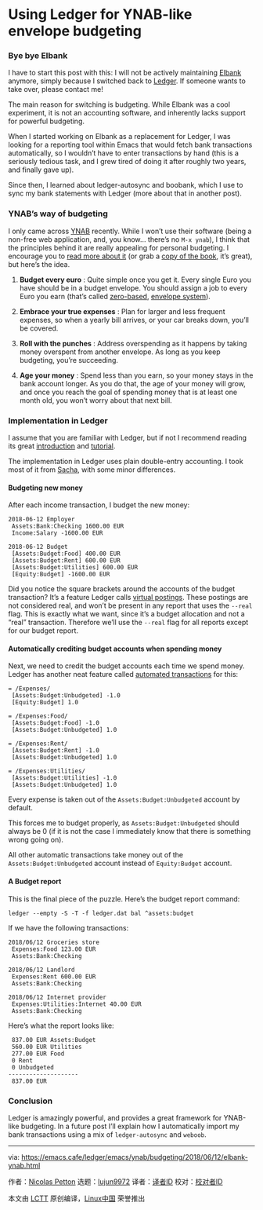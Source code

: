 Using Ledger for YNAB-like envelope budgeting
======
### Bye bye Elbank

I have to start this post with this: I will not be actively maintaining [Elbank][1] anymore, simply because I switched back to [Ledger][2]. If someone wants to take over, please contact me!

The main reason for switching is budgeting. While Elbank was a cool experiment, it is not an accounting software, and inherently lacks support for powerful budgeting.

When I started working on Elbank as a replacement for Ledger, I was looking for a reporting tool within Emacs that would fetch bank transactions automatically, so I wouldn’t have to enter transactions by hand (this is a seriously tedious task, and I grew tired of doing it after roughly two years, and finally gave up).

Since then, I learned about ledger-autosync and boobank, which I use to sync my bank statements with Ledger (more about that in another post).

### YNAB’s way of budgeting

I only came across [YNAB][3] recently. While I won’t use their software (being a non-free web application, and, you know… there’s no `M-x ynab`), I think that the principles behind it are really appealing for personal budgeting. I encourage you to [read more about it][4] (or grab a [copy of the book][5], it’s great), but here’s the idea.

  1. **Budget every euro** : Quite simple once you get it. Every single Euro you have should be in a budget envelope. You should assign a job to every Euro you earn (that’s called [zero-based][6], [envelope system][7]).

  2. **Embrace your true expenses** : Plan for larger and less frequent expenses, so when a yearly bill arrives, or your car breaks down, you’ll be covered.

  3. **Roll with the punches** : Address overspending as it happens by taking money overspent from another envelope. As long as you keep budgeting, you’re succeeding.

  4. **Age your money** : Spend less than you earn, so your money stays in the bank account longer. As you do that, the age of your money will grow, and once you reach the goal of spending money that is at least one month old, you won’t worry about that next bill.




### Implementation in Ledger

I assume that you are familiar with Ledger, but if not I recommend reading its great [introduction][8] and [tutorial][9].

The implementation in Ledger uses plain double-entry accounting. I took most of it from [Sacha][10], with some minor differences.

#### Budgeting new money

After each income transaction, I budget the new money:
```
2018-06-12 Employer
 Assets:Bank:Checking 1600.00 EUR
 Income:Salary -1600.00 EUR

2018-06-12 Budget
 [Assets:Budget:Food] 400.00 EUR
 [Assets:Budget:Rent] 600.00 EUR
 [Assets:Budget:Utilities] 600.00 EUR
 [Equity:Budget] -1600.00 EUR

```

Did you notice the square brackets around the accounts of the budget transaction? It’s a feature Ledger calls [virtual postings][11]. These postings are not considered real, and won’t be present in any report that uses the `--real` flag. This is exactly what we want, since it’s a budget allocation and not a “real” transaction. Therefore we’ll use the `--real` flag for all reports except for our budget report.

#### Automatically crediting budget accounts when spending money

Next, we need to credit the budget accounts each time we spend money. Ledger has another neat feature called [automated transactions][12] for this:
```
= /Expenses/
 [Assets:Budget:Unbudgeted] -1.0
 [Equity:Budget] 1.0

= /Expenses:Food/
 [Assets:Budget:Food] -1.0
 [Assets:Budget:Unbudgeted] 1.0

= /Expenses:Rent/
 [Assets:Budget:Rent] -1.0
 [Assets:Budget:Unbudgeted] 1.0

= /Expenses:Utilities/
 [Assets:Budget:Utilities] -1.0
 [Assets:Budget:Unbudgeted] 1.0

```

Every expense is taken out of the `Assets:Budget:Unbudgeted` account by default.

This forces me to budget properly, as `Assets:Budget:Unbudgeted` should always be 0 (if it is not the case I immediately know that there is something wrong going on).

All other automatic transactions take money out of the `Assets:Budget:Unbudgeted` account instead of `Equity:Budget` account.

#### A Budget report

This is the final piece of the puzzle. Here’s the budget report command:
```
ledger --empty -S -T -f ledger.dat bal ^assets:budget

```

If we have the following transactions:
```
2018/06/12 Groceries store
 Expenses:Food 123.00 EUR
 Assets:Bank:Checking

2018/06/12 Landlord
 Expenses:Rent 600.00 EUR
 Assets:Bank:Checking

2018/06/12 Internet provider
 Expenses:Utilities:Internet 40.00 EUR
 Assets:Bank:Checking

```

Here’s what the report looks like:
```
 837.00 EUR Assets:Budget
 560.00 EUR Utilities
 277.00 EUR Food
 0 Rent
 0 Unbudgeted
--------------------
 837.00 EUR

```

### Conclusion

Ledger is amazingly powerful, and provides a great framework for YNAB-like budgeting. In a future post I’ll explain how I automatically import my bank transactions using a mix of `ledger-autosync` and `weboob`.

--------------------------------------------------------------------------------

via: https://emacs.cafe/ledger/emacs/ynab/budgeting/2018/06/12/elbank-ynab.html

作者：[Nicolas Petton][a]
选题：[lujun9972](https://github.com/lujun9972)
译者：[译者ID](https://github.com/译者ID)
校对：[校对者ID](https://github.com/校对者ID)

本文由 [LCTT](https://github.com/LCTT/TranslateProject) 原创编译，[Linux中国](https://linux.cn/) 荣誉推出

[a]:https://emacs.cafe/l
[1]:https://github.com/NicolasPetton/elbank
[2]:https://www.ledger-cli.org/
[3]:https://ynab.com
[4]:https://www.youneedabudget.com/method/
[5]:https://www.youneedabudget.com/book-order-now/
[6]:https://en.wikipedia.org/wiki/Zero-based_budgeting
[7]:https://en.wikipedia.org/wiki/Envelope_system
[8]:https://www.ledger-cli.org/3.0/doc/ledger3.html#Introduction-to-Ledger
[9]:https://www.ledger-cli.org/3.0/doc/ledger3.html#Ledger-Tutorial
[10]:http://sachachua.com/blog/2014/11/keeping-financial-score-ledger/
[11]:https://www.ledger-cli.org/3.0/doc/ledger3.html#Virtual-postings
[12]:https://www.ledger-cli.org/3.0/doc/ledger3.html#Automated-Transactions
